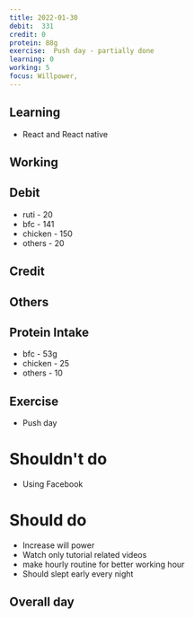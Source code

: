 ```yaml
---
title: 2022-01-30
debit:  331
credit: 0
protein: 88g
exercise:  Push day - partially done
learning: 0
working: 5
focus: Willpower, 
---
```

## Learning
- React and React native

## Working

## Debit 
- ruti - 20
- bfc - 141
- chicken - 150
- others - 20


## Credit  

## Others 


## Protein Intake
- bfc - 53g 
- chicken - 25
- others - 10


## Exercise 
- Push day

# Shouldn't do
- Using Facebook

# Should do
- Increase will power
- Watch only tutorial related videos   
- make hourly routine for better working hour 
- Should slept early every night

## Overall day








